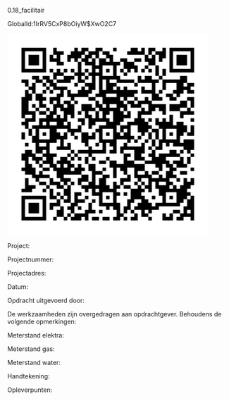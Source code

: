 0.18_facilitair

GlobalId:1IrRV5CxP8bOiyW$XwO2C7

![picture](https://github.com/C-Claus/Data-Files/blob/master/QR_codes/KDV/0.18_facilitair.png)

Project:

Projectnummer:

Projectadres:

Datum:

Opdracht uitgevoerd door:

De werkzaamheden zijn overgedragen aan opdrachtgever. Behoudens de volgende opmerkingen:

Meterstand elektra:

Meterstand gas:

Meterstand water:

Handtekening:

Opleverpunten:
